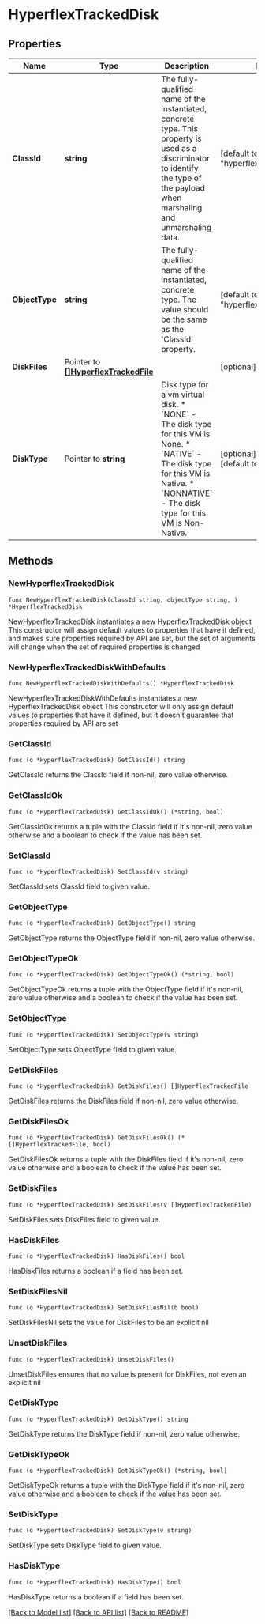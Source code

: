 # HyperflexTrackedDisk

## Properties

Name | Type | Description | Notes
------------ | ------------- | ------------- | -------------
**ClassId** | **string** | The fully-qualified name of the instantiated, concrete type. This property is used as a discriminator to identify the type of the payload when marshaling and unmarshaling data. | [default to "hyperflex.TrackedDisk"]
**ObjectType** | **string** | The fully-qualified name of the instantiated, concrete type. The value should be the same as the &#39;ClassId&#39; property. | [default to "hyperflex.TrackedDisk"]
**DiskFiles** | Pointer to [**[]HyperflexTrackedFile**](HyperflexTrackedFile.md) |  | [optional] 
**DiskType** | Pointer to **string** | Disk type for a vm virtual disk. * &#x60;NONE&#x60; - The disk type for this VM is None. * &#x60;NATIVE&#x60; - The disk type for this VM is Native. * &#x60;NONNATIVE&#x60; - The disk type for this VM is Non-Native. | [optional] [readonly] [default to "NONE"]

## Methods

### NewHyperflexTrackedDisk

`func NewHyperflexTrackedDisk(classId string, objectType string, ) *HyperflexTrackedDisk`

NewHyperflexTrackedDisk instantiates a new HyperflexTrackedDisk object
This constructor will assign default values to properties that have it defined,
and makes sure properties required by API are set, but the set of arguments
will change when the set of required properties is changed

### NewHyperflexTrackedDiskWithDefaults

`func NewHyperflexTrackedDiskWithDefaults() *HyperflexTrackedDisk`

NewHyperflexTrackedDiskWithDefaults instantiates a new HyperflexTrackedDisk object
This constructor will only assign default values to properties that have it defined,
but it doesn't guarantee that properties required by API are set

### GetClassId

`func (o *HyperflexTrackedDisk) GetClassId() string`

GetClassId returns the ClassId field if non-nil, zero value otherwise.

### GetClassIdOk

`func (o *HyperflexTrackedDisk) GetClassIdOk() (*string, bool)`

GetClassIdOk returns a tuple with the ClassId field if it's non-nil, zero value otherwise
and a boolean to check if the value has been set.

### SetClassId

`func (o *HyperflexTrackedDisk) SetClassId(v string)`

SetClassId sets ClassId field to given value.


### GetObjectType

`func (o *HyperflexTrackedDisk) GetObjectType() string`

GetObjectType returns the ObjectType field if non-nil, zero value otherwise.

### GetObjectTypeOk

`func (o *HyperflexTrackedDisk) GetObjectTypeOk() (*string, bool)`

GetObjectTypeOk returns a tuple with the ObjectType field if it's non-nil, zero value otherwise
and a boolean to check if the value has been set.

### SetObjectType

`func (o *HyperflexTrackedDisk) SetObjectType(v string)`

SetObjectType sets ObjectType field to given value.


### GetDiskFiles

`func (o *HyperflexTrackedDisk) GetDiskFiles() []HyperflexTrackedFile`

GetDiskFiles returns the DiskFiles field if non-nil, zero value otherwise.

### GetDiskFilesOk

`func (o *HyperflexTrackedDisk) GetDiskFilesOk() (*[]HyperflexTrackedFile, bool)`

GetDiskFilesOk returns a tuple with the DiskFiles field if it's non-nil, zero value otherwise
and a boolean to check if the value has been set.

### SetDiskFiles

`func (o *HyperflexTrackedDisk) SetDiskFiles(v []HyperflexTrackedFile)`

SetDiskFiles sets DiskFiles field to given value.

### HasDiskFiles

`func (o *HyperflexTrackedDisk) HasDiskFiles() bool`

HasDiskFiles returns a boolean if a field has been set.

### SetDiskFilesNil

`func (o *HyperflexTrackedDisk) SetDiskFilesNil(b bool)`

 SetDiskFilesNil sets the value for DiskFiles to be an explicit nil

### UnsetDiskFiles
`func (o *HyperflexTrackedDisk) UnsetDiskFiles()`

UnsetDiskFiles ensures that no value is present for DiskFiles, not even an explicit nil
### GetDiskType

`func (o *HyperflexTrackedDisk) GetDiskType() string`

GetDiskType returns the DiskType field if non-nil, zero value otherwise.

### GetDiskTypeOk

`func (o *HyperflexTrackedDisk) GetDiskTypeOk() (*string, bool)`

GetDiskTypeOk returns a tuple with the DiskType field if it's non-nil, zero value otherwise
and a boolean to check if the value has been set.

### SetDiskType

`func (o *HyperflexTrackedDisk) SetDiskType(v string)`

SetDiskType sets DiskType field to given value.

### HasDiskType

`func (o *HyperflexTrackedDisk) HasDiskType() bool`

HasDiskType returns a boolean if a field has been set.


[[Back to Model list]](../README.md#documentation-for-models) [[Back to API list]](../README.md#documentation-for-api-endpoints) [[Back to README]](../README.md)


